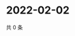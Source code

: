 # 2022-02-02

共 0 条

<!-- BEGIN WEIBO -->
<!-- 最后更新时间 Wed Feb 02 2022 10:18:56 GMT+0800 (China Standard Time) -->

<!-- END WEIBO -->
